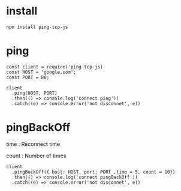 

# install
```
npm install ping-tcp-js
```

# ping
```
const client = require('ping-tcp-js)
const HOST = 'google.com';
const PORT = 80;

client
  .ping(HOST, PORT)
  .then(() => console.log('connect ping'))
  .catch((e) => console.error('not disconnet', e))
```

# pingBackOff
time : Reconnect time

count : Number of times
```
client
  .pingBackOff({ host: HOST, port: PORT ,time = 5, count = 10})
  .then(() => console.log('connect pingBackOff'))
  .catch((e) => console.error('not disconnet', e))
```